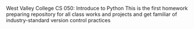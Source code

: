 West Valley College CS 050: Introduce to Python 
This is the first homework preparing repository for all class works and projects and get familiar of industry-standard version control practices
